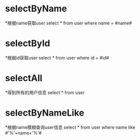 selectByName
===
*根据name获取user
 select * from user where name = #name#
 
selectById
===
*根据id获取user
 select * from user where id = #id#
 
selectAll
===
*得到所有的用户信息
 select * from user
 
selectByNameLike
===
*根据name模糊查询user信息
 select * from user where name like #'%'+name+'%'#
